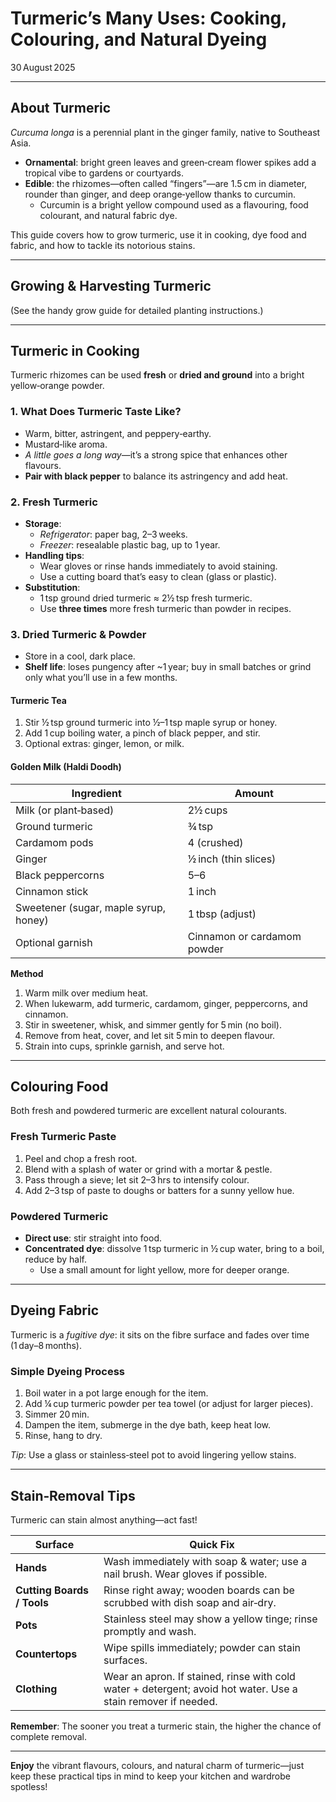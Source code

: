# Turmeric’s Many Uses: Cooking, Colouring, and Natural Dyeing  
30 August 2025  

---

## About Turmeric  
*Curcuma longa* is a perennial plant in the ginger family, native to Southeast Asia.  
- **Ornamental**: bright green leaves and green‑cream flower spikes add a tropical vibe to gardens or courtyards.  
- **Edible**: the rhizomes—often called “fingers”—are 1.5 cm in diameter, rounder than ginger, and deep orange‑yellow thanks to curcumin.  
  - Curcumin is a bright yellow compound used as a flavouring, food colourant, and natural fabric dye.  

This guide covers how to grow turmeric, use it in cooking, dye food and fabric, and how to tackle its notorious stains.

---

## Growing & Harvesting Turmeric  
(See the handy grow guide for detailed planting instructions.)

---

## Turmeric in Cooking  

Turmeric rhizomes can be used **fresh** or **dried and ground** into a bright yellow‑orange powder.

### 1. What Does Turmeric Taste Like?  
- Warm, bitter, astringent, and peppery‑earthy.  
- Mustard‑like aroma.  
- *A little goes a long way*—it’s a strong spice that enhances other flavours.  
- **Pair with black pepper** to balance its astringency and add heat.

### 2. Fresh Turmeric  
- **Storage**:  
  - *Refrigerator*: paper bag, 2–3 weeks.  
  - *Freezer*: resealable plastic bag, up to 1 year.  
- **Handling tips**:  
  - Wear gloves or rinse hands immediately to avoid staining.  
  - Use a cutting board that’s easy to clean (glass or plastic).  
- **Substitution**:  
  - 1 tsp ground dried turmeric ≈ 2½ tsp fresh turmeric.  
  - Use **three times** more fresh turmeric than powder in recipes.

### 3. Dried Turmeric & Powder  
- Store in a cool, dark place.  
- **Shelf life**: loses pungency after ~1 year; buy in small batches or grind only what you’ll use in a few months.  

#### Turmeric Tea  
1. Stir ½ tsp ground turmeric into ½–1 tsp maple syrup or honey.  
2. Add 1 cup boiling water, a pinch of black pepper, and stir.  
3. Optional extras: ginger, lemon, or milk.  

#### Golden Milk (Haldi Doodh)  
| Ingredient | Amount |
|------------|--------|
| Milk (or plant‑based) | 2½ cups |
| Ground turmeric | ¾ tsp |
| Cardamom pods | 4 (crushed) |
| Ginger | ½ inch (thin slices) |
| Black peppercorns | 5–6 |
| Cinnamon stick | 1 inch |
| Sweetener (sugar, maple syrup, honey) | 1 tbsp (adjust) |
| Optional garnish | Cinnamon or cardamom powder |

**Method**  
1. Warm milk over medium heat.  
2. When lukewarm, add turmeric, cardamom, ginger, peppercorns, and cinnamon.  
3. Stir in sweetener, whisk, and simmer gently for 5 min (no boil).  
4. Remove from heat, cover, and let sit 5 min to deepen flavour.  
5. Strain into cups, sprinkle garnish, and serve hot.

---

## Colouring Food  

Both fresh and powdered turmeric are excellent natural colourants.

### Fresh Turmeric Paste  
1. Peel and chop a fresh root.  
2. Blend with a splash of water or grind with a mortar & pestle.  
3. Pass through a sieve; let sit 2–3 hrs to intensify colour.  
4. Add 2–3 tsp of paste to doughs or batters for a sunny yellow hue.

### Powdered Turmeric  
- **Direct use**: stir straight into food.  
- **Concentrated dye**: dissolve 1 tsp turmeric in ½ cup water, bring to a boil, reduce by half.  
  - Use a small amount for light yellow, more for deeper orange.

---

## Dyeing Fabric  

Turmeric is a *fugitive dye*: it sits on the fibre surface and fades over time (1 day–8 months).  

### Simple Dyeing Process  
1. Boil water in a pot large enough for the item.  
2. Add ¼ cup turmeric powder per tea towel (or adjust for larger pieces).  
3. Simmer 20 min.  
4. Dampen the item, submerge in the dye bath, keep heat low.  
5. Rinse, hang to dry.  

*Tip*: Use a glass or stainless‑steel pot to avoid lingering yellow stains.

---

## Stain‑Removal Tips  

Turmeric can stain almost anything—act fast!

| Surface | Quick Fix |
|---------|-----------|
| **Hands** | Wash immediately with soap & water; use a nail brush. Wear gloves if possible. |
| **Cutting Boards / Tools** | Rinse right away; wooden boards can be scrubbed with dish soap and air‑dry. |
| **Pots** | Stainless steel may show a yellow tinge; rinse promptly and wash. |
| **Countertops** | Wipe spills immediately; powder can stain surfaces. |
| **Clothing** | Wear an apron. If stained, rinse with cold water + detergent; avoid hot water. Use a stain remover if needed. |

**Remember**: The sooner you treat a turmeric stain, the higher the chance of complete removal.

---

**Enjoy** the vibrant flavours, colours, and natural charm of turmeric—just keep these practical tips in mind to keep your kitchen and wardrobe spotless!